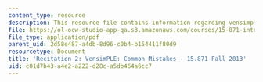 ```yaml
---
content_type: resource
description: This resource file contains information regarding vensimple common mistakes.
file: https://ol-ocw-studio-app-qa.s3.amazonaws.com/courses/15-871-introduction-to-system-dynamics-fall-2013/c01d7b43a4e2a222d28ca5db464a6cc7_MIT15_871F13_rec2.pdf
file_type: application/pdf
parent_uid: 2d58e487-a4db-8d96-c0b4-b154411f80d9
resourcetype: Document
title: 'Recitation 2: VensimPLE: Common Mistakes - 15.871 Fall 2013'
uid: c01d7b43-a4e2-a222-d28c-a5db464a6cc7
---
```

